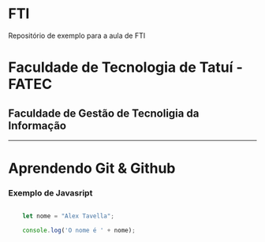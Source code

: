 # FTI
Repositório de exemplo para a aula de FTI

# Faculdade de Tecnologia de Tatuí - FATEC

## Faculdade de Gestão de Tecnoligia da Informação

---

# Aprendendo Git & Github

### Exemplo de Javasript
```javascript

    let nome = "Alex Tavella";

    console.log('O nome é ' + nome);

```
